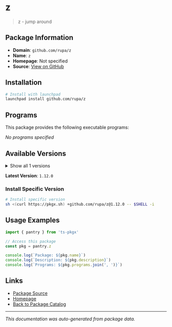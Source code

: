 # z

> z - jump around

## Package Information

- **Domain**: `github.com/rupa/z`
- **Name**: `z`
- **Homepage**: Not specified
- **Source**: [View on GitHub](https://github.com/pkgxdev/pantry/tree/main/projects/github.com/rupa/z/package.yml)

## Installation

```bash
# Install with launchpad
launchpad install github.com/rupa/z
```

## Programs

This package provides the following executable programs:

*No programs specified*

## Available Versions

<details>
<summary>Show all 1 versions</summary>

- `1.12.0`

</details>

**Latest Version**: `1.12.0`

### Install Specific Version

```bash
# Install specific version
sh <(curl https://pkgx.sh) +github.com/rupa/z@1.12.0 -- $SHELL -i
```

## Usage Examples

```typescript
import { pantry } from 'ts-pkgx'

// Access this package
const pkg = pantry.z

console.log(`Package: ${pkg.name}`)
console.log(`Description: ${pkg.description}`)
console.log(`Programs: ${pkg.programs.join(', ')}`)
```

## Links

- [Package Source](https://github.com/pkgxdev/pantry/tree/main/projects/github.com/rupa/z/package.yml)
- [Homepage](#)
- [Back to Package Catalog](../package-catalog.md)

---

*This documentation was auto-generated from package data.*
